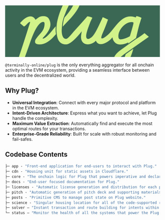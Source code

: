 ![Plug banner](/plug.png)

`@terminally-online/plug` is the only everything aggregator for all onchain activity in the EVM ecosystem, providing a seamless interface between users and the decentralized world.

## Why Plug?

-   **Universal Integration**: Connect with every major protocol and platform in the EVM ecosystem.
-   **Intent-Driven Architecture**: Express what you want to achieve, let Plug handle the complexity.
-   **Maximum Value Extraction**: Automatically find and execute the most optimal routes for your transactions.
-   **Enterprise-Grade Reliability**: Built for scale with robust monitoring and fail-safes.

## Codebase Contents

```ml
├─ app - "Front-end application for end-users to interact with Plug."
├─ cdn - "Housing unit for static assets in Cloudflare."
├─ core - "The onchain logic for Plug that powers imperative and declarative intents."
├─ docs - "End-user focused documentation for Plug."
├─ licenses - "Automatic license generation and distribution for each package of Plug."
├─ pitch - "Automatic generation of pitch deck and supporting materials."
├─ posts - "Primitive CMS to manage post state on Plug website."
├─ science - "Singular housing location for all of the code-supported research of the ecosystem."
├─ solver — "Instant transaction and route building for intents within Plug."
└─ status — "Monitor the health of all the systems that power the Plug ecosystem."
```
